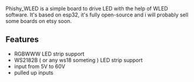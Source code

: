 Phishy_WLED is a simple board to drive LED with the help of WLED software. It's based on esp32, it's fully open-source and i will probably sell some boards on etsy soon.

## Features
- RGBWWW LED strip support
- WS2182B ( or any ws18 someting ) LED strip support
- input from 5V to 60V
- pulled up inputs

